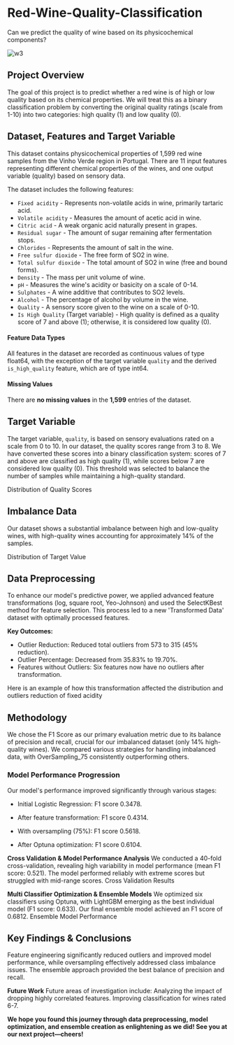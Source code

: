 
# Red-Wine-Quality-Classification

Can we predict the quality of wine based on its physicochemical components?

![w3](https://github.com/user-attachments/assets/6bd61e3c-58a9-436d-92e1-ccf75743d4d3)

## Project Overview

The goal of this project is to predict whether a red wine is of high or low quality based on its chemical properties. We will treat this as a binary classification problem by converting the original quality ratings (scale from 1-10) into two categories: high quality (1) and low quality (0).

## Dataset, Features and Target Variable
This dataset contains physicochemical properties of 1,599 red wine samples from the Vinho Verde region in Portugal. There are 11 input features representing different chemical properties of the wines, and one output variable (quality) based on sensory data.

The dataset includes the following features:

* `Fixed acidity` - Represents non-volatile acids in wine, primarily tartaric acid.
* `Volatile acidity` - Measures the amount of acetic acid in wine.
* `Citric acid` - A weak organic acid naturally present in grapes.
* `Residual sugar` - The amount of sugar remaining after fermentation stops.
* `Chlorides` - Represents the amount of salt in the wine.
* `Free sulfur dioxide` - The free form of SO2 in wine.
* `Total sulfur dioxide` - The total amount of SO2 in wine (free and bound forms).
* `Density` - The mass per unit volume of wine.
* `pH` - Measures the wine's acidity or basicity on a scale of 0-14.
* `Sulphates` - A wine additive that contributes to SO2 levels.
* `Alcohol` - The percentage of alcohol by volume in the wine.
* `Quality` - A sensory score given to the wine on a scale of 0-10.
* `Is High Quality` (Target variable) - High quality is defined as a quality score of 7 and above (1); otherwise, it is considered low quality (0).

#### **Feature Data Types**
All features in the dataset are recorded as continuous values of type float64, with the exception of the target variable `quality` and the derived `is_high_quality` feature, which are of type int64.

#### **Missing Values**
There are **no missing values** in the **1,599** entries of the dataset.

## **Target Variable**
The target variable, `quality`, is based on sensory evaluations rated on a scale from 0 to 10. In our dataset, the quality scores range from 3 to 8. We have converted these scores into a binary classification system: scores of 7 and above are classified as high quality (1), while scores below 7 are considered low quality (0). This threshold was selected to balance the number of samples while maintaining a high-quality standard.

Distribution of Quality Scores

## **Imbalance Data**
Our dataset shows a substantial imbalance between high and low-quality wines, with high-quality wines accounting for approximately 14% of the samples.

Distribution of Target Value

## **Data Preprocessing**
To enhance our model's predictive power, we applied advanced feature transformations (log, square root, Yeo-Johnson) and used the SelectKBest method for feature selection. This process led to a new 'Transformed Data' dataset with optimally processed features.

**Key Outcomes:**
* Outlier Reduction: Reduced total outliers from 573 to 315 (45% reduction).
* Outlier Percentage: Decreased from 35.83% to 19.70%.
* Features without Outliers: Six features now have no outliers after transformation.

Here is an example of how this transformation affected the distribution and outliers reduction of fixed acidity






## **Methodology**
We chose the F1 Score as our primary evaluation metric due to its balance of precision and recall, crucial for our imbalanced dataset (only 14% high-quality wines). We compared various strategies for handling imbalanced data, with OverSampling_75 consistently outperforming others.

### **Model Performance Progression**
Our model's performance improved significantly through various stages:
* Initial Logistic Regression: F1 score 0.3478.
  
* After feature transformation: F1 score 0.4314.
  
* With oversampling (75%): F1 score 0.5618.
  
* After Optuna optimization: F1 score 0.6104.


**Cross Validation & Model Performance Analysis**
We conducted a 40-fold cross-validation, revealing high variability in model performance (mean F1 score: 0.521). The model performed reliably with extreme scores but struggled with mid-range scores.
Cross Validation Results

**Multi Classifier Optimization & Ensemble Models**
We optimized six classifiers using Optuna, with LightGBM emerging as the best individual model (F1 score: 0.633). Our final ensemble model achieved an F1 score of 0.6812.
Ensemble Model Performance


## **Key Findings & Conclusions**
Feature engineering significantly reduced outliers and improved model performance, while oversampling effectively addressed class imbalance issues. The ensemble approach provided the best balance of precision and recall.

**Future Work**
Future areas of investigation include:
Analyzing the impact of dropping highly correlated features.
Improving classification for wines rated 6-7.

**We hope you found this journey through data preprocessing, model optimization, and ensemble creation as enlightening as we did! See you at our next project—cheers!**

